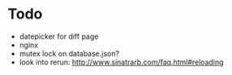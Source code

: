 # Todo

 - datepicker for diff page
 - nginx
 - mutex lock on database.json?
 - look into rerun: http://www.sinatrarb.com/faq.html#reloading